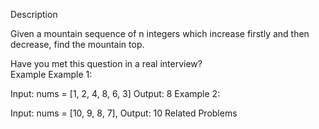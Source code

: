 Description

Given a mountain sequence of n integers which increase firstly and then decrease, find the mountain top.

Have you met this question in a real interview?  
Example
Example 1:

Input: nums = [1, 2, 4, 8, 6, 3] 
Output: 8
Example 2:

Input: nums = [10, 9, 8, 7], 
Output: 10
Related Problems
